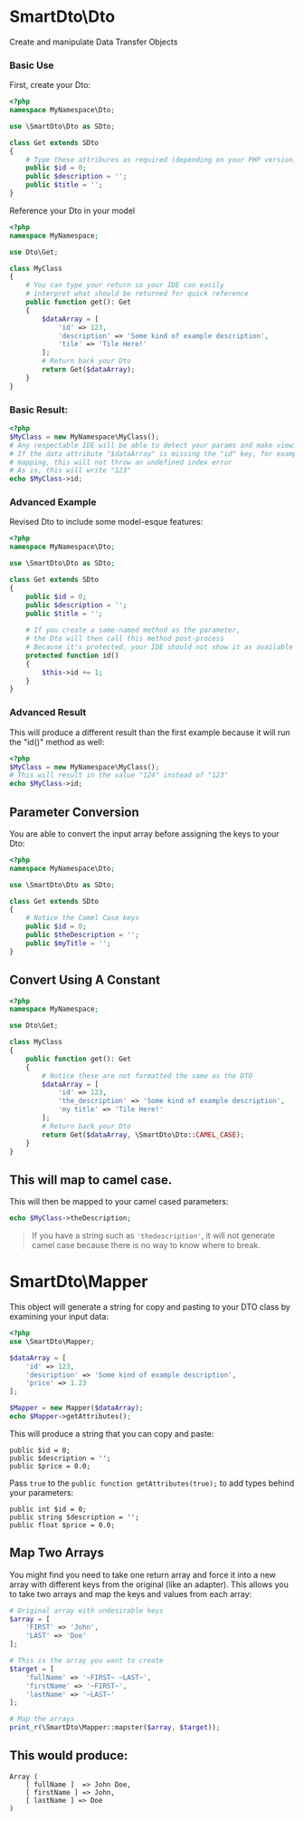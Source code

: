# SmartDto\Dto
Create and manipulate Data Transfer Objects

### Basic Use

First, create your Dto:

```php
<?php
namespace MyNamespace\Dto;

use \SmartDto\Dto as SDto;

class Get extends SDto
{
    # Type these attribures as required (depending on your PHP version)
    public $id = 0;
    public $description = '';
    public $title = '';
}

```

Reference your Dto in your model

```php
<?php
namespace MyNamespace;

use Dto\Get;

class MyClass
{
    # You can type your return so your IDE can easily
    # interpret what should be returned for quick reference
    public function get(): Get
    {
        $dataArray = [
            'id' => 123,
            'description' => 'Some kind of example description',
            'tile' => 'Tile Here!'
        ];
        # Return back your Dto
        return Get($dataArray);
    }
}
```
### Basic Result:

```php
<?php
$MyClass = new MyNamespace\MyClass();
# Any respectable IDE will be able to detect your params and make viewing available attributes easy
# If the data attribute "$dataArray" is missing the "id" key, for example, because of the Dto object
# mapping, this will not throw an undefined index error
# As is, this will write "123"
echo $MyClass->id;
```

### Advanced Example

Revised Dto to include some model-esque features:

```php
<?php
namespace MyNamespace\Dto;

use \SmartDto\Dto as SDto;

class Get extends SDto
{
    public $id = 0;
    public $description = '';
    public $title = '';
    
    # If you create a same-named method as the parameter,
    # the Dto will then call this method post-process
    # Because it's protected, your IDE should not show it as available
    protected function id()
    {
        $this->id += 1;
    }
}

```

### Advanced Result

This will produce a different result than the first example because it will run the "id()" method as well:

```php
<?php
$MyClass = new MyNamespace\MyClass();
# This will result in the value "124" instead of "123"
echo $MyClass->id;
```

## Parameter Conversion

You are able to convert the input array before assigning the keys to your Dto:

```php
<?php
namespace MyNamespace\Dto;

use \SmartDto\Dto as SDto;

class Get extends SDto
{
    # Notice the Camel Case keys
    public $id = 0;
    public $theDescription = '';
    public $myTitle = '';
}

```
## Convert Using A Constant

```php
<?php
namespace MyNamespace;

use Dto\Get;

class MyClass
{
    public function get(): Get
    {
        # Notice these are not formatted the same as the DTO
        $dataArray = [
            'id' => 123,
            'the_description' => 'Some kind of example description',
            'my title' => 'Tile Here!'
        ];
        # Return back your Dto
        return Get($dataArray, \SmartDto\Dto::CAMEL_CASE);
    }
}

```

## This will map to camel case.

This will then be mapped to your camel cased parameters:

```php
echo $MyClass->theDescription;
```

> If you have a string such as `'thedescription'`, it will not generate camel case because there is no way to know where to break.

# SmartDto\Mapper

This object will generate a string for copy and pasting to your DTO class by examining your input data:

```php
<?php
use \SmartDto\Mapper;

$dataArray = [
    'id' => 123,
    'description' => 'Some kind of example description',
    'price' => 1.23
];

$Mapper = new Mapper($dataArray);
echo $Mapper->getAttributes();
```

This will produce a string that you can copy and paste:

```
public $id = 0;
public $description = '';
public $price = 0.0;
```

Pass `true` to the `public function getAttributes(true);` to add types behind your parameters:

```
public int $id = 0;
public string $description = '';
public float $price = 0.0;
```

## Map Two Arrays

You might find you need to take one return array and force it into a new array with different keys from the original (like an adapter). This allows you to take two arrays and map the keys and values from each array:

```php
# Original array with undesirable keys
$array = [
    'FIRST' => 'John',
    'LAST' => 'Doe'
];

# This is the array you want to create
$target = [
    'fullName' => '~FIRST~ ~LAST~',
    'firstName' => '~FIRST~',
    'lastName' => '~LAST~'
];

# Map the arrays
print_r(\SmartDto\Mapper::mapster($array, $target));
```

## This would produce:

```
Array (
    [ fullName ]  => John Doe,
    [ firstName ] => John,
    [ lastName ] => Doe
)
```
